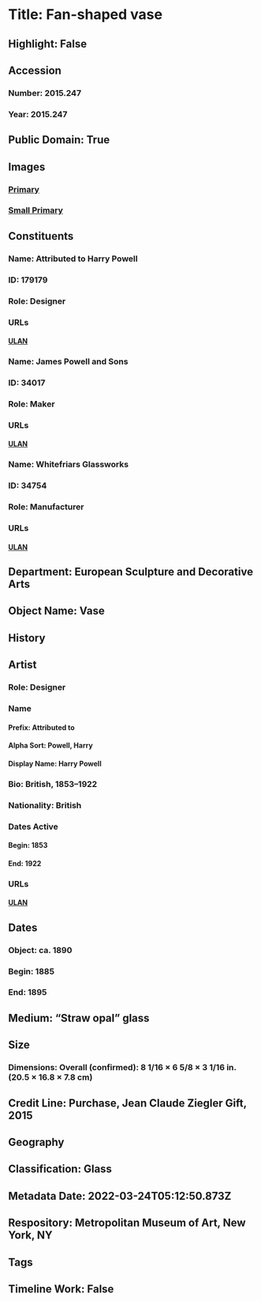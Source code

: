 # Title: Fan-shaped vase
## Highlight: False
## Accession
### Number: 2015.247
### Year: 2015.247
## Public Domain: True
## Images
### [Primary](https://images.metmuseum.org/CRDImages/es/original/DP-1725-019.jpg)
### [Small Primary](https://images.metmuseum.org/CRDImages/es/web-large/DP-1725-019.jpg)
## Constituents
### Name: Attributed to Harry Powell
### ID: 179179
### Role: Designer
### URLs
#### [ULAN](http://vocab.getty.edu/page/ulan/500461055)
### Name: James Powell and Sons
### ID: 34017
### Role: Maker
### URLs
#### [ULAN](http://vocab.getty.edu/page/ulan/500337038)
### Name: Whitefriars Glassworks
### ID: 34754
### Role: Manufacturer
### URLs
#### [ULAN](http://vocab.getty.edu/page/ulan/500331821)
## Department: European Sculpture and Decorative Arts
## Object Name: Vase
## History
## Artist
### Role: Designer
### Name
#### Prefix: Attributed to
#### Alpha Sort: Powell, Harry
#### Display Name: Harry Powell
### Bio: British, 1853–1922
### Nationality: British
### Dates Active
#### Begin: 1853
#### End: 1922
### URLs
#### [ULAN](http://vocab.getty.edu/page/ulan/500461055)
## Dates
### Object: ca. 1890
### Begin: 1885
### End: 1895
## Medium: “Straw opal” glass
## Size
### Dimensions: Overall (confirmed): 8 1/16 × 6 5/8 × 3 1/16 in. (20.5 × 16.8 × 7.8 cm)
## Credit Line: Purchase, Jean Claude Ziegler Gift, 2015
## Geography
## Classification: Glass
## Metadata Date: 2022-03-24T05:12:50.873Z
## Respository: Metropolitan Museum of Art, New York, NY
## Tags
## Timeline Work: False